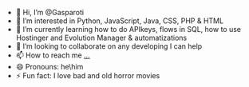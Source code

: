 - 👋 Hi, I’m @Gasparoti
- 👀 I’m interested in Python, JavaScript, Java, CSS, PHP & HTML
- 🌱 I’m currently learning how to do APIkeys, flows in SQL, how to use Hostinger and Evolution Manager & automatizations
- 💞️ I’m looking to collaborate on any developing I can help
- 📫 How to reach me [...](https://www.linkedin.com/in/lorenzo-gasparoti-a4877313a/)
- 😄 Pronouns: he\him
- ⚡ Fun fact: I love bad and old horror movies

<!---
Gasparoti/Gasparoti is a ✨ special ✨ repository because its `README.md` (this file) appears on your GitHub profile.
You can click the Preview link to take a look at your changes.
--->
